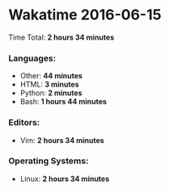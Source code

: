 # Wakatime 2016-06-15

Time Total: **2 hours 34 minutes**

### Languages:
- Other: **44 minutes** 
- HTML: **3 minutes** 
- Python: **2 minutes** 
- Bash: **1 hours 44 minutes** 

### Editors:
- Vim: **2 hours 34 minutes** 

### Operating Systems:
- Linux: **2 hours 34 minutes** 

